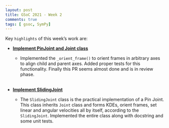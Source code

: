 ```yaml
---
layout: post
title: GSoC 2021 - Week 2
comments: true
tags: [ gsoc, SymPy]
---
```


Key `highlights` of this week’s work are:

* **[Implement PinJoint and Joint class](https://github.com/sympy/sympy/pull/21564)**

  * Implemented the `_orient_frame()` to orient frames in arbitrary axes to align child
    and parent axes. Added proper tests for this functionality. Finally this PR seems almost done
    and is in review phase.
<br><br>
* **[Implement SlidingJoint](https://github.com/sympy/sympy/pull/21644)**

  * The `SlidingJoint` class is the practical implementation of a Pin Joint. This class inherits
    `Joint` class and forms KDEs, orient frames, set linear and angular velocities all by itself,
    according to the `SlidingJoint`.
    Implemented the entire class along with docstring and some unit tests.
